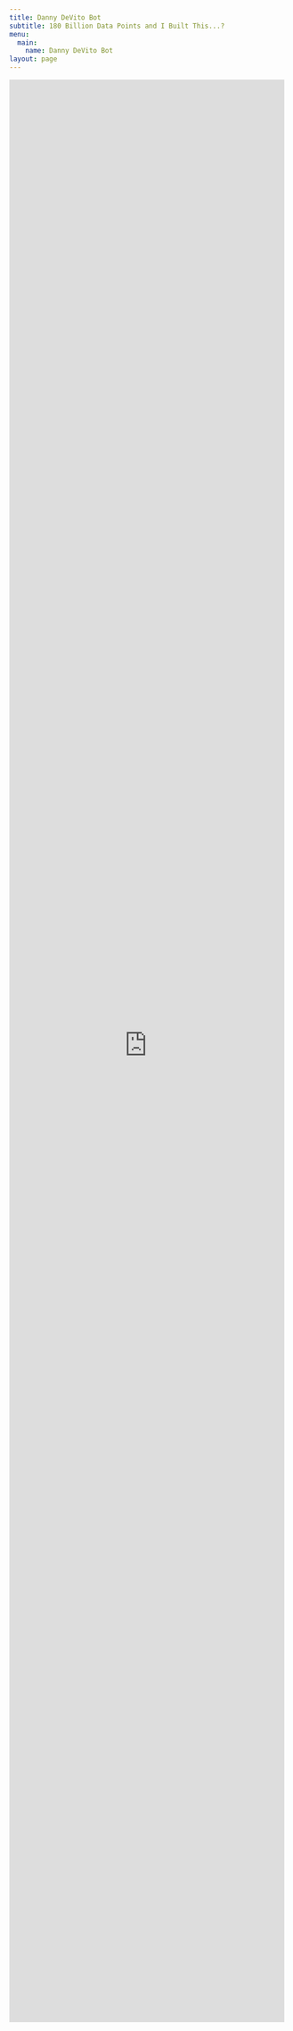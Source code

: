 ```yaml
---
title: Danny DeVito Bot
subtitle: 180 Billion Data Points and I Built This...?
menu:
  main:
    name: Danny DeVito Bot
layout: page
---
```

<iframe border="0" loading="lazy" style="border:none;width:98%; height: 87vh;" src="https://phxdev-falcon-180b-danny-devito.hf.space"></iframe>